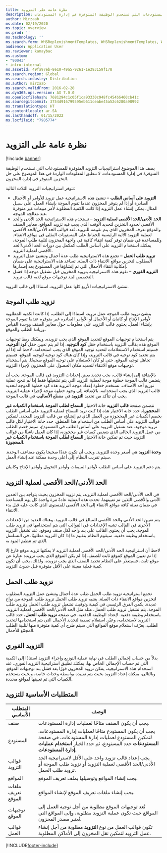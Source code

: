 ```yaml
---
title: نظرة عامة على التزويد
description: يصف هذا الموضوع استراتيجيات التزويد المتوفرة للمستودعات التي تستخدم الوظيفة المتوفرة في إدارة المستودعات.
author: Mirzaab
ms.date: 02/19/2020
ms.topic: overview
ms.prod: ''
ms.technology: ''
ms.search.form: WHSReplenishmentTemplates, WHSReplenishmentTemplates, WHSInventFixedLocation, WHSRequestType
audience: Application User
ms.reviewer: kamaybac
ms.custom:
- "90043"
- intro-internal
ms.assetid: 49fa97eb-8e10-49a5-9261-1e393159f178
ms.search.region: Global
ms.search.industry: Distribution
ms.author: mirzaab
ms.search.validFrom: 2016-02-28
ms.dyn365.ops.version: AX 7.0.0
ms.openlocfilehash: 7681294c1c05f1ca93330c948fc454b6460cb41c
ms.sourcegitcommit: 3754d916799595eb611ceabe45a52c6280a98992
ms.translationtype: HT
ms.contentlocale: ar-SA
ms.lasthandoff: 01/15/2022
ms.locfileid: "7985774"
---
```

# <a name="replenishment-overview"></a>نظرة عامة على التزويد

[!include [banner](../includes/banner.md)]

يصف هذا الموضوع استراتيجيات التزويد المتوفرة للمستودعات التي تستخدم الوظيفة المتوفرة في إدارة المستودعات. لا تنطبق المعلومات الواردة في هذا الموضوع على حل التخزين المتوفر في إدارة المخزون.

تتوفر استراتيجيات التزويد الثلاث التالية:

- **التزويد على أساس الطلب** – تنشئ هذه الاستراتيجية عمل تزويد للأوامر أو الأحمال الصادرة أو إذا لم يتوفر المخزون عندما تقوم الموجة بإنشاء العمل. على سبيل المثال، يمكن إنشاء عمل التزويد إذا كانت الكمية المطلوبة لأمر مبيعات غير متوفرة عند معالجة الموجة.
- **الحد الأدنى/الحد الأقصى لعملية التزويد** – تستخدم هذه الاستراتيجية الحد الأدنى والحد الأقصى لحدود التخزين لتحديد الوقت الذي يجب فيه تزويد المواقع. معايير الصنف والموقع تعرف المخزون الذي يتم تقييمه للتزويد. تُعد قوالب الحد الأدنى/الحد الأقصى لعملية التزويد الآلية الرئيسية للحفاظ على المستويات المثلى في مواقع الانتقاء. وللمساعدة في ضمان توفر كمية انتقاء كافية في واجهة المخزون لتلبية طلب الموجة، يمكنك استخدام التزويد على أساس الطلب كمكمل بين دورات الحد الأدنى/الحد الأقصى لعملية التزويد.
- **تزويد طلب الحمل‬** – تجمع هذه الاستراتيجية طلب عدة أحمال وتنشئ عمل التزويد المطلوب لتخزين مواقع الانتقاء ذات الصلة. تساعد هذه الاستراتيجية على ضمان إمكانية انتقاء الأحمال التي تم إنشاؤها في المستودع بعد إصدارها.
- **التزويد الفوري** – تقوم هذه الاستراتيجية بتزويد المخزون قبل تشغيل موجة إذا فشل التخصيص لبند توجيهات موقع لديه قالب تزويد. 

تنشئ الاستراتيجيات الأربع كلها عمل التزويد، استنادًا إلى قالب التزويد.

## <a name="wave-demand-replenishment"></a>تزويد طلب الموجة
ينشئ تزويد طلب الموجة عمل تزويد، استنادًا إلى الطلب، إذا كانت الكمية المطلوبة لأوامر الإنتاج أو كانبان أو الأحمال أو الأوامر الصادرة غير متوفرة عندما تقوم الموجة بإنشاء العمل. يحتوي قالب التزويد على معلومات حول معايير الصنف ووحدة القياس وزيادة الطلب والموقع. 

يتم استخدام توجيهات الموقع لتحديد الموقع الذي يجب تزويده. ويمكنك ربط توجيهات الموقع هذه بقالب التزويد باستخدام حقل **كود التوجيه‬**. إذا لم يتم تعيين حقل **كود التوجيه**، فسيتم استخدام الاستعلامات لتحديد توجيه الموقع الذي يجب استخدامه. لاحظ أنه إذا لم يتم تحديد كود توجيه في قالب التزويد، وإذا كان هناك كود توجيه لتوجيه الموقع، فسيتم تجاهل توجيه الموقع، حتى لو كان الاستعلام على توجيه الموقع صحيحًا. يتم استخدام توجيهات موقع الانتقاء لتحديد مكان الحصول على المخزون لإجراء التزويد. 

بالإضافة إلى إنشاء قالب، يجب تحديد بعض إعدادات التزويد في قالب الموجة. يجب أن يتضمن قالب الموجة خطوة موجة لعملية التزويد التي يتم تشغيلها فقط إذا لم تنجح عملية توزيع أحد الأصناف. تستخدم خطوة إعداد موجة التزويد هذه كود خطوة الموجة لتحديد قالب التزويد الذي يجب استخدامه. بالإضافة إلى وجود خطوة موجة لإجراء عملية التزويد، يجب أن تتأكد من تحديد **التزويد** في مقطع **الأساليب** في قالب الموجة. 

تتضمن صفحة **قالب التزويد** خانة الاختيار **السماح لطلب الموجة باستخدام الكميات غير المحجوزة‬**. حدد خانة الاختيار هذه إذا كنت تريد السماح لعملية التزويد على أساس الطلب بخصم الكميات غير المحجوزة من العمل الذي تم إنشاؤه من قالب التزويد المحدد. لتمكين قوالب التزويد على أساس الطلب من استخدام هذا المنطق، حدد خانة الاختيار لكل قالب تزويد موجود. عند تشغيل التزويد على أساس الطلب في المستودع، سيتم خصم الطلب من عمل التزويد الحالي الذي يتضمن كميات غير محجوزة، إذا كان العمل ناشئًا من قوالب التزويد حيث تم تمكين خانة الاختيار **السماح لطلب الموجة باستخدام الكميات غير المحجوزة‬**.

**وحدة التزويد** هي أصغر وحدة للتزويد. ويجب أن تكون عددًا صحيحا يكون مضاعف الوحدة. سيتم تقريب النظام إلى أعلى وحدة ممكنة عند إنشاء العمل.

يتم دعم التزويد على أساس الطلب لأوامر المبيعات وأوامر التحويل وأوامر الإنتاج وكانبان. 

## <a name="minmax-replenishment"></a>الحد الأدنى/الحد الأقصى لعملية التزويد
في الحد الأدنى/الحد الأقصى لعملية التزويد، يتم تزويد المخزون بحيث يتواجد بين الحدين الأدنى والأقصى اللذين تم تعيينهما. تحدث هذه العملية عادةً مرة واحدة كل يوم للمساعدة في ضمان تعبئة كافة مواقع الانتقاء إلى الحد الأقصى للمستوى الذي كانت عليه قبل بدء الانتقاء. 

يتم تعيين الحد الأدنى والحد الأقصى للمبالغ في قالب التزويد. وهناك العديد من الإعدادات الأخرى في القالب تشبه الإعدادات في القوالب التي يتم استخدامها في تزويد طلب الموجة. يجب أن يحتوي القالب على بند واحد لكل صنف وموقع. عند تشغيل التزويد باستخدام وظيفة دفعية، سيقوم النظام بتقييم ما إذا كان التزويد مطلوبًا، في التسلسل الذي تم تنظيم البنود به. 

لاحظ أن استراتيجية الحد الأدنى/الحد الأقصى لعملية التزويد لا يمكنها تزويد موقع فارغ إلا إذا تم تعيين الموقع كموقع ثابت للصنف. إذا لم يكن الموقع الذي يجب تزويده عبارة عن موقع ثابت، فسيتعذر على النظام تحديد الصنف الذي يجب تزويده. ولذلك، يجب أن تكون كمية فعلية‬ معينة على الأقل متوفرة قبل حدوث التزويد.

## <a name="load-demand-replenishment"></a>تزويد طلب الحمل
تجمع استراتيجية تزويد طلب الحمل طلب عدة أحمال وتنشئ عمل التزويد المطلوب لتخزين مواقع الانتقاء ذات الصلة. يشبه تزويد طلب الحمل تزويد طلب الموجة من نواح عديدة. يكمن الفرق الرئيسي في كيفية وتوقيت تشغيل تزويد طلب الحمل وتزويد طلب الموجة. يتم تشغيل تزويد طلب الحمل، مثله مثل الحد الأدنى/الحد الأقصى لعملية التزويد، باستخدام وظيفة دفعية. لإعداد الوظيفة الدفعية، في صفحة **تزويد طلب الحمل**، حدد قالب التزويد لاستخدامه، وعيّن استعلام تصفية لتحديد الأحمال التي يتم استخدامها لتحديد الطلب. يعرّف استعلام موقع المواقع التي سيتم طرح أي كمية متوفرة منها لتلبية الطلب المجمّع للأحمال.

## <a name="immediate-replenishment"></a>التزويد الفوري
بدلاً من حساب إجمالي الطلب في نهاية عملية التوزيع وإجراء التزويد استنادًا إلى الكمية التي تم حساب الإجمالي الخاص بها، يمكنك تطبيق استراتيجية التزويد الفوري. عند استخدام هذه الاستراتيجية، يمكن تزويد المخزون فورًا بعد فشل بند توجيهات الموقع. وبالتالي، يمكنك إعداد التزويد بحيث يتم تقييده بواسطة وحدات خاصة، وبحيث يستخدم الكميات التي تم تعيينها لمواقع محددة.

## <a name="replenishment-prerequisites"></a>المتطلبات الأساسية للتزويد

|      المتطلب الأساسي       |                                                                                                                                ‏‏الوصف                                                                                                                                 |
|-------------------------|----------------------------------------------------------------------------------------------------------------------------------------------------------------------------------------------------------------------------------------------------------------------------|
|          صنف           |                                                                                                        يجب أن يكون الصنف متاحًا لعمليات إدارة المستودعات.                                                                                                        |
|        المستودع        | يجب أن يكون المستودع متاحًا لعمليات إدارة المستودعات. لتمكين المستودع لعمليات إدارة المستودعات، في صفحة <strong>المستودعات</strong> حدد المستودع، ثم حدد الخيار <strong>استخدام عمليات إدارة المستودعات‬</strong>. |
| قوالب التزويد |                                                                   يجب إعداد قالب تزويد واحد على الأقل لاستراتيجية الحد الأدنى/الحد الأقصى لعملية التزويد أو تزويد طلب الموجة أو تزويد طلب الحمل.                                                                   |
|        المواقع        |                                                                                                       يجب إنشاء المواقع وتوصيلها بملف تعريف الموقع.                                                                                                       |
|    ملفات تعريف الموقع    |                                                                                                        يجب إنشاء ملفات تعريف الموقع لإنشاء المواقع.                                                                                                        |
|   توجيهات الموقع   |                                                       تُعد توجيهات الموقع مطلوبة من أجل توجيه العمل إلى المواقع حيث تكون عملية التزويد مطلوبة، وإلى المواقع التي تُعتبر مصدر المخزون.                                                        |
|     قوالب العمل      |                                                   تكون قوالب العمل من نوع <strong>التزويد</strong> مطلوبة من أجل إنشاء عمل التزويد لتمكين نقل المخزون إلى الأماكن المطلوبة.                                                    |



[!INCLUDE[footer-include](../../includes/footer-banner.md)]